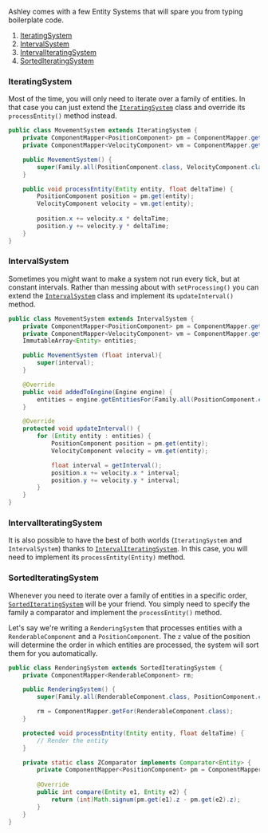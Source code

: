 Ashley comes with a few Entity Systems that will spare you from typing boilerplate code.

1. [IteratingSystem](#iteratingsystem) 
2. [IntervalSystem](#intervalsystem)
3. [IntervalIteratingSystem](#intervaliteratingsystem)
4. [SortedIteratingSystem](#sortediteratingsystem)

### IteratingSystem

Most of the time, you will only need to iterate over a family of entities. In that case you can just extend the [`IteratingSystem`](http://libgdx.badlogicgames.com/ashley/docs/com/badlogic/ashley/systems/IteratingSystem.html) class and override its `processEntity()` method instead.

```java
public class MovementSystem extends IteratingSystem {
	private ComponentMapper<PositionComponent> pm = ComponentMapper.getFor(PositionComponent.class);
	private ComponentMapper<VelocityComponent> vm = ComponentMapper.getFor(VelocityComponent.class);

	public MovementSystem() {
		super(Family.all(PositionComponent.class, VelocityComponent.class).get());
	}

	public void processEntity(Entity entity, float deltaTime) {
		PositionComponent position = pm.get(entity);
		VelocityComponent velocity = vm.get(entity);
			
		position.x += velocity.x * deltaTime;
		position.y += velocity.y * deltaTime;
	}
}
```

### IntervalSystem

Sometimes you might want to make a system not run every tick, but at constant intervals. Rather than messing about with `setProcessing()` you can extend the [`IntervalSystem`](http://libgdx.badlogicgames.com/ashley/docs/com/badlogic/ashley/systems/IntervalSystem.html) class and implement its `updateInterval()` method.

```java
public class MovementSystem extends IntervalSystem {
    private ComponentMapper<PositionComponent> pm = ComponentMapper.getFor(PositionComponent.class);
    private ComponentMapper<VelocityComponent> vm = ComponentMapper.getFor(VelocityComponent.class);
    ImmutableArray<Entity> entities;

    public MovementSystem (float interval){
        super(interval);
    }

    @Override
    public void addedToEngine(Engine engine) {
        entities = engine.getEntitiesFor(Family.all(PositionComponent.class, VelocityComponent.class).get());
    }

    @Override
    protected void updateInterval() {
        for (Entity entity : entities) {
            PositionComponent position = pm.get(entity);
            VelocityComponent velocity = vm.get(entity);

            float interval = getInterval();
            position.x += velocity.x * interval;
            position.y += velocity.y * interval;
        }
    }
}
```

### IntervalIteratingSystem

It is also possible to have the best of both worlds (`IteratingSystem` and `IntervalSystem`) thanks to [`IntervalIteratingSystem`](http://libgdx.badlogicgames.com/ashley/docs/com/badlogic/ashley/systems/IntervalIteratingSystem.html). In this case, you will need to implement its `processEntity(Entity)` method.

### SortedIteratingSystem

Whenever you need to iterate over a family of entities in a specific order, [`SortedIteratingSystem`](http://libgdx.badlogicgames.com/ashley/docs/com/badlogic/ashley/systems/SortedIteratingSystem.html) will be your friend. You simply need to specify the family a comparator and implement the `processEntity()` method.

Let's say we're writing a `RenderingSystem` that processes entities with a `RenderableComponent` and a `PositionComponent`. The `z` value of the position will determine the order in which entities are processed, the system will sort them for you automatically.


```java
public class RenderingSystem extends SortedIteratingSystem {
	private ComponentMapper<RenderableComponent> rm;

	public RenderingSystem() {
		super(Family.all(RenderableComponent.class, PositionComponent.class).get(), new ZComparator());

		rm = ComponentMapper.getFor(RenderableComponent.class);
	}

	protected void processEntity(Entity entity, float deltaTime) {
		// Render the entity
	}

	private static class ZComparator implements Comparator<Entity> {
		private ComponentMapper<PositionComponent> pm = ComponentMapper.getFor(PositionComponent.class);
		
		@Override
		public int compare(Entity e1, Entity e2) {
			return (int)Math.signum(pm.get(e1).z - pm.get(e2).z);
		}
	}
}
```